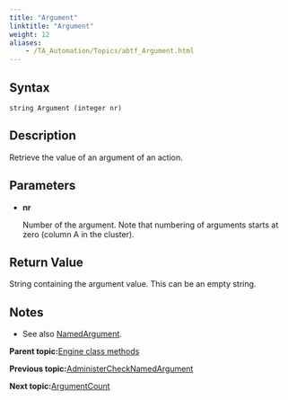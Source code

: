 ```yaml
--- 
title: "Argument"
linktitle: "Argument"
weight: 12
aliases: 
    - /TA_Automation/Topics/abtf_Argument.html
---
```


## Syntax

`string Argument (integer nr)`

## Description

Retrieve the value of an argument of an action.

## Parameters

-   **nr**

    Number of the argument. Note that numbering of arguments starts at zero \(column A in the cluster\).


## Return Value

String containing the argument value. This can be an empty string.

## Notes

-   See also [NamedArgument](abtf_NamedArgument.html).

**Parent topic:**[Engine class methods](/TA_Automation/Topics/abtf_Engine_classes.html)

**Previous topic:**[AdministerCheckNamedArgument](/TA_Automation/Topics/abtf_AdministerCheckNamedArgument.html)

**Next topic:**[ArgumentCount](/TA_Automation/Topics/abtf_ArgumentCount.html)

